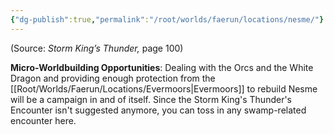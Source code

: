 ```yaml
---
{"dg-publish":true,"permalink":"/root/worlds/faerun/locations/nesme/"}
---
```


(Source: *Storm King’s Thunder,* page 100)

**Micro-Worldbuilding Opportunities**: Dealing with the Orcs and the White Dragon and providing enough protection from the [[Root/Worlds/Faerun/Locations/Evermoors\|Evermoors]] to rebuild Nesme will be a campaign in and of itself. Since the Storm King's Thunder's Encounter isn't suggested anymore, you can toss in any swamp-related encounter here.
